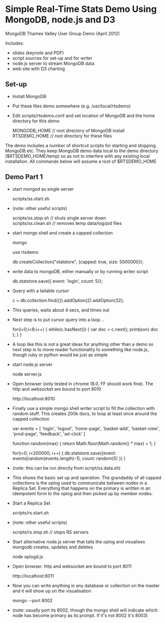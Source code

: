 

Simple Real-Time Stats Demo Using MongoDB, node.js and D3
=========================================================

MongoDB Thames Valley User Group Demo
(April 2012)

Includes:

- slides (keynote and PDF)
- script sources for set-up and for writer
- node.js server to stream MongoDB data
- web site with D3 charting

Set-up
------

- Install MongoDB
- Put these files demo somewhere (e.g. /usr/local/rtsdemo)
- Edit scripts/rtsdemo.conf and set location of MongoDB and the home directory for this demo

    MONGODB_HOME        // root directory of MongoDB install  
    RTSDEMO_HOME        // root directory for these files  

The demo includes a number of shortcut scripts for starting and stopping MongoDB etc. They
keep MongoDB demo data local to the demo directory ($RTSDEMO_HOME/temp) so as not to interfere
with any existing local installation. All commands below will assume a root of $RTSDEMO_HOME

Demo Part 1
-----------

- start mongod as single server

  scripts/ss.start.sh

- (note: other useful scripts)

  scripts/ss.stop.sh    // shuts single server down   
  scripts/ss.clean.sh   // removes temp data/log/pid files  

- start mongo shell and create a capped collection

  mongo

	use rtsdemo

	db.createCollection("statstore", {capped: true, size: 5000000});

- write data to mongoDB, either manually or by running writer script

  db.statstore.save({ event: 'login', count: 5});

- Query with a tailable cursor

  c = db.collection.find({}).addOption(2).addOption(32);

- This queries, waits about 4 secs, and times out

- Next step is to put cursor query into a loop ..

  for(i=0;i<8;i++) {
        while(c.hasNext()) {
             var doc = c.next();
             printjson( doc );
        }
  }

- A loop like this is not a great ideas for anything other than a demo
so next step is to move reader functionality to something like node.js,
though ruby or python would be just as simple

- start node.js server

  node server.js

- Open browser (only tested in chrome 18.0, FF should work fine). The
http and websocket are bound to port 8010

  http://localhost:8010

- Finally use a simple mongo shell writer script to fill the collection
with random stuff. This creates 200k docs, to loop at least once around
the capped collection

  var events = [ 'login', 'logout', 'home-page', 'basket-add', 'basket-view', 'prod-page', 'feedback', 'ad-click' ]

  function random(max) { return Math.floor(Math.random() * max) + 1; }

  for(i=0; i<200000; i++) { db.statstore.save({event: events[random(events.length)-1], count: random(5) }) }

- (note: this can be run directly from script/ss.data.sh)

- This shows the basic set up and operation. The grandaddy of all
capped collections is the oplog used to communicate between nodes
in a Replica Set. Everything that happens on the primary is written
in an idempotent form to the oplog and then picked up by member
nodes.

- Start a Replica Set

  scripts/rs.start.sh

- (note: other useful scripts)

  scripts/rs.stop.sh    // stops RS servers

- Start alternative node.js server that tails the oplog and visualises
mongodb creates, updates and deletes

  node oplogd.js

- Open browser. http and websocket are bound to port 8011

  http://localhost:8011

- Now you can write anything in any database or collection on the master
and it will show up on the visualisation

  mongo --port 8002

- (note: usually port its 8002, though the mongo shell will indicate which node
has become primary as its prompt. If it's not 8002 it's 8003)
